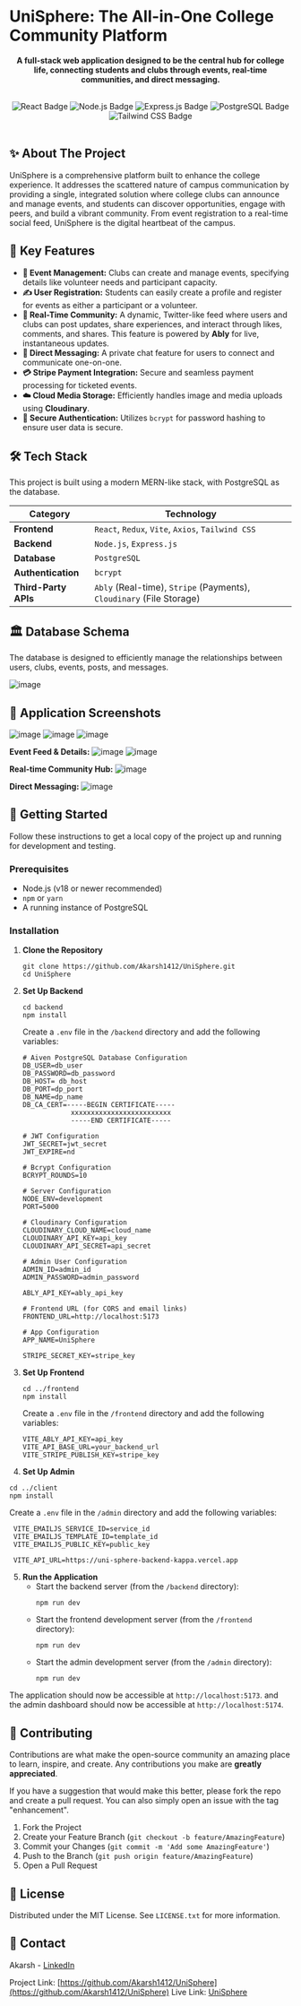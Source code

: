 # UniSphere: The All-in-One College Community Platform

<div align="center">

**A full-stack web application designed to be the central hub for college life, connecting students and clubs through events, real-time communities, and direct messaging.**

</div>

<br />

<div align="center">

<!-- You can add relevant badges here -->
<img src="https://img.shields.io/badge/React-20232A?style=for-the-badge&logo=react&logoColor=61DAFB" alt="React Badge"/>
<img src="https://img.shields.io/badge/Node.js-339933?style=for-the-badge&logo=nodedotjs&logoColor=white" alt="Node.js Badge"/>
<img src="https://img.shields.io/badge/Express.js-000000?style=for-the-badge&logo=express&logoColor=white" alt="Express.js Badge"/>
<img src="https://img.shields.io/badge/PostgreSQL-316192?style=for-the-badge&logo=postgresql&logoColor=white" alt="PostgreSQL Badge"/>
<img src="https://img.shields.io/badge/Tailwind_CSS-38B2AC?style=for-the-badge&logo=tailwind-css&logoColor=white" alt="Tailwind CSS Badge"/>

</div>

<br />


## ✨ About The Project

UniSphere is a comprehensive platform built to enhance the college experience. It addresses the scattered nature of campus communication by providing a single, integrated solution where college clubs can announce and manage events, and students can discover opportunities, engage with peers, and build a vibrant community. From event registration to a real-time social feed, UniSphere is the digital heartbeat of the campus.


## 🚀 Key Features

*   **🎉 Event Management:** Clubs can create and manage events, specifying details like volunteer needs and participant capacity.
*   **✍️ User Registration:** Students can easily create a profile and register for events as either a participant or a volunteer.
*   **💬 Real-Time Community:** A dynamic, Twitter-like feed where users and clubs can post updates, share experiences, and interact through likes, comments, and shares. This feature is powered by **Ably** for live, instantaneous updates.
*   **📩 Direct Messaging:** A private chat feature for users to connect and communicate one-on-one.
*   **💳 Stripe Payment Integration:** Secure and seamless payment processing for ticketed events.
*   **☁️ Cloud Media Storage:** Efficiently handles image and media uploads using **Cloudinary**.
*   **🔐 Secure Authentication:** Utilizes `bcrypt` for password hashing to ensure user data is secure.


## 🛠️ Tech Stack

This project is built using a modern MERN-like stack, with PostgreSQL as the database.

| Category             | Technology                                                                                                       |
| -------------------- | ---------------------------------------------------------------------------------------------------------------- |
| **Frontend**         | `React`, `Redux`, `Vite`, `Axios`, `Tailwind CSS`                                                                  |
| **Backend**          | `Node.js`, `Express.js`                                                                                          |
| **Database**         | `PostgreSQL`                                                                                                     |
| **Authentication**   | `bcrypt`                                                                                                         |
| **Third-Party APIs** | `Ably` (Real-time), `Stripe` (Payments), `Cloudinary` (File Storage)                                               |


## 🏛️ Database Schema

The database is designed to efficiently manage the relationships between users, clubs, events, posts, and messages.

![image](https://github.com/user-attachments/assets/cd9d82f9-94be-4e03-ae75-98ff777754db)

## 📸 Application Screenshots
![image](https://github.com/user-attachments/assets/704c1461-5412-43b6-bc65-bd24b98bbc57)
![image](https://github.com/user-attachments/assets/6ee62e78-b8bd-4237-8e36-8ca6fdd2d814)
![image](https://github.com/user-attachments/assets/8352ccd4-d2fb-4391-85c4-0c0ec0317fc5)




**Event Feed & Details:**
![image](https://github.com/user-attachments/assets/9b6c21cb-1600-4e15-9a68-b43ad8db55ac)
![image](https://github.com/user-attachments/assets/8c15ae85-eae1-4087-b1e9-0433e48e7b32)


**Real-time Community Hub:**
![image](https://github.com/user-attachments/assets/5bc50549-dc27-42f5-8794-e2e0bbc1560b)


**Direct Messaging:**
![image](https://github.com/user-attachments/assets/443ed509-3990-489e-853a-6c62950e27f5)


## 🚀 Getting Started

Follow these instructions to get a local copy of the project up and running for development and testing.

### Prerequisites

*   Node.js (v18 or newer recommended)
*   `npm` or `yarn`
*   A running instance of PostgreSQL

### Installation

1.  **Clone the Repository**
    ```
    git clone https://github.com/Akarsh1412/UniSphere.git
    cd UniSphere
    ```

2.  **Set Up Backend**
    ```
    cd backend
    npm install
    ```
    Create a `.env` file in the `/backend` directory and add the following variables:
    ```
    # Aiven PostgreSQL Database Configuration
    DB_USER=db_user
    DB_PASSWORD=db_password
    DB_HOST= db_host
    DB_PORT=dp_port
    DB_NAME=dp_name
    DB_CA_CERT=-----BEGIN CERTIFICATE-----
                xxxxxxxxxxxxxxxxxxxxxxxxx
                -----END CERTIFICATE-----

    # JWT Configuration
    JWT_SECRET=jwt_secret
    JWT_EXPIRE=nd

    # Bcrypt Configuration
    BCRYPT_ROUNDS=10

    # Server Configuration
    NODE_ENV=development
    PORT=5000

    # Cloudinary Configuration
    CLOUDINARY_CLOUD_NAME=cloud_name
    CLOUDINARY_API_KEY=api_key
    CLOUDINARY_API_SECRET=api_secret

    # Admin User Configuration
    ADMIN_ID=admin_id
    ADMIN_PASSWORD=admin_password

    ABLY_API_KEY=ably_api_key

    # Frontend URL (for CORS and email links)
    FRONTEND_URL=http://localhost:5173

    # App Configuration
    APP_NAME=UniSphere

    STRIPE_SECRET_KEY=stripe_key
    ```

3.  **Set Up Frontend**
    ```
    cd ../frontend
    npm install
    ```
    Create a `.env` file in the `/frontend` directory and add the following variables:
    ```
    VITE_ABLY_API_KEY=api_key
    VITE_API_BASE_URL=your_backend_url
    VITE_STRIPE_PUBLISH_KEY=stripe_key
    ```

4.  **Set Up Admin**
   ```
   cd ../client
   npm install
   ```
   Create a `.env` file in the `/admin` directory and add the following variables:
   ```
    VITE_EMAILJS_SERVICE_ID=service_id
    VITE_EMAILJS_TEMPLATE_ID=template_id
    VITE_EMAILJS_PUBLIC_KEY=public_key

    VITE_API_URL=https://uni-sphere-backend-kappa.vercel.app
   ```

5.  **Run the Application**
    *   Start the backend server (from the `/backend` directory):
        ```
        npm run dev
        ```
    *   Start the frontend development server (from the `/frontend` directory):
        ```
        npm run dev
        ```
    *   Start the admin development server (from the `/admin` directory):
        ```
        npm run dev
        ```

The application should now be accessible at `http://localhost:5173`.
and the admin dashboard should now be accessible at `http://localhost:5174`.


## 🤝 Contributing

Contributions are what make the open-source community an amazing place to learn, inspire, and create. Any contributions you make are **greatly appreciated**.

If you have a suggestion that would make this better, please fork the repo and create a pull request. You can also simply open an issue with the tag "enhancement".

1.  Fork the Project
2.  Create your Feature Branch (`git checkout -b feature/AmazingFeature`)
3.  Commit your Changes (`git commit -m 'Add some AmazingFeature'`)
4.  Push to the Branch (`git push origin feature/AmazingFeature`)
5.  Open a Pull Request


## 📄 License

Distributed under the MIT License. See `LICENSE.txt` for more information.


## 📧 Contact

Akarsh - [LinkedIn](https://www.linkedin.com/in/akarsh-1412-kumar/)

Project Link: [https://github.com/Akarsh1412/UniSphere](https://github.com/Akarsh1412/UniSphere)
Live Link: [UniSphere](https://uni-sphere-umber.vercel.app)

